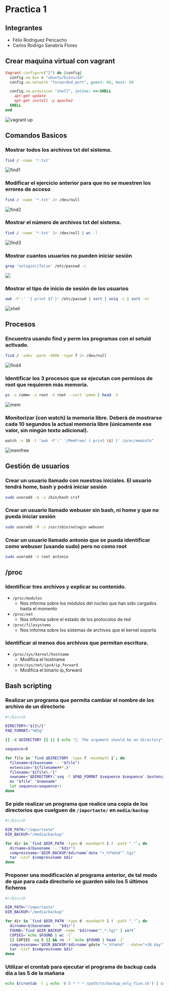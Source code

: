 # Practica 1

## Integrantes

* Félix Rodriguez Pericacho
* Carlos Rodrigo Sanabria Flores

## Crear maquina virtual con vagrant

```rb
Vagrant.configure("2") do |config|
  config.vm.box = "ubuntu/bionic64"
  config.vm.network "forwarded_port", guest: 80, host: 80

  config.vm.provision "shell", inline: <<-SHELL
    apt-get update
    apt-get install -y apache2
  SHELL
end
```

![vagrant up](screenshots/vagrant-up.png)

## Comandos Basicos

### Mostrar todos los archivos txt del sistema.

```sh
find / -name '*.txt'
```

![find1](screenshots/find1.png)

### Modificar el ejercicio anterior para que no se muestren los errores de acceso

```sh
find / -name '*.txt' 2> /dev/null
```
![find2](screenshots/find2.png)

### Mostrar el número de archivos txt del sistema.

```sh
find / -name '*.txt' 2> /dev/null | wc -l
```
![find3](screenshots/find3.png)

### Mostrar cuantos usuarios no pueden iniciar sesión

```sh
grep 'nologin\|false' /etc/passwd -c
```

![](screenshots/login.png)

### Mostrar el tipo de inicio de sesión de los usuarios

```sh
awk -F':' '{ print $7 }' /etc/passwd | sort | uniq -c | sort -nr
```
![shell](screenshots/shell.png)

## Procesos

### Encuentra usando find y perm los programas con el setuid activado.

```sh
find / -xdev -perm -4000 -type f 2> /dev/null
```

![find4](screenshots/find4.png)

### Identificar los 3 procesos que se ejecutan con permisos de root que requieren más memoria.

```sh
ps -o comm= -u root -U root --sort -pmem | head -3
```
![mem](screenshots/mem.png)

### Monitorizar (con watch) la memoria libre. Deberá de mostrarse cada 10 segundos la actual memoria libre (únicamente ese valor, sin ningún texto adicional).

```sh
watch -n 10 -t "awk -F':' '/MemFree/ { print \$2 }' /proc/meminfo"
```
![memfree](screenshots/memfree.png)

## Gestión de usuarios

### Crear un usuario llamado con nuestras iniciales. El usuario tendrá home, bash y podrá iniciar sesión

```sh
sudo useradd -m -s /bin/bash crsf
```

### Crear un usuario llamado webuser sin bash, ni home y que no pueda iniciar sesión

```sh
sudo useradd -M -s /usr/sbin/nologin webuser
```

### Crear un usuario llamado antonio que se pueda identificar como webuser (usando sudo) pero no como root

```sh
sudo useradd -G root antonio
```

## /proc

### Identificar tres archivos y explicar su contenido.

- `/proc/modules`
  - Nos informa sobre los módulos del núcleo que han sido cargados hasta el momento
- `/proc/net`
  - Nos informa sobre el estado de los protocolos de red
- `/proc/filesystems`
  - Nos informa sobre los sistemas de archivos que el kernel soporta

### Identificar al menos dos archivos que permitan escritura.

- `/proc/sys/kernel/hostname`
  - Modifica el hostname
- `/proc/sys/net/ipv4/ip_forward`
  - Modifica el binario ip_forward

## Bash scripting

### Realizar un programa que permita cambiar el nombre de los archivo de un directorio

```sh
#!/bin/sh

DIRECTORY="${1%/}"
PAD_FORMAT="%05g"

[[ -d $DIRECTORY ]] || { echo "🚨  The argument should be an directory"; exit 2; }

sequence=0

for file in `find $DIRECTORY -type f -maxdepth 1`; do
  filename=$(basename -- "$file")
  extension="${filename##*.}"
  filename="${file%.*}"
  newname="$DIRECTORY/`seq -f $PAD_FORMAT $sequence $sequence`.$extension"
  mv "$file" "$newname"
  let sequence=sequence+1
done

```

### Se pide realizar un programa que realice una copia de los directorios que cuelguen de `/importante/` en `media/backup`

```sh
#!/bin/sh

DIR_PATH="/importante"
DIR_BACKUP="/media/backup"

for dir in `find $DIR_PATH -type d -maxdepth 1 ! -path "."`; do
  dirname=$(basename -- "$dir")
  compressname="$DIR_BACKUP/$dirname`date "+_%Y%m%d"`.tgz"
  tar -czvf $compressname $dir
done
```

### Proponer una modificación al programa anterior, de tal modo de que para cada directorio se guarden sólo los 5 últimos ficheros

```sh
#!/bin/sh

DIR_PATH="/importante"
DIR_BACKUP="/media/backup"

for dir in `find $DIR_PATH -type d -maxdepth 1 ! -path "."`; do
  dirname=$(basename -- "$dir")
  FOUND=`find $DIR_BACKUP -name "$dirname""_*.tgz" | sort`
  COPIES=`echo $FOUND | wc -l`
  [[ COPIES -eq 5 ]] && rm -f `echo $FOUND | head -1`
  compressname="$DIR_BACKUP/$dirname`gdate "+_%Y%m%d" --date="+10 day"`.tgz"
  tar -czvf $compressname $dir
done

```

### Utilizar el crontab para ejecutar el programa de backup cada día a las 5 de la mañana

```sh
echo $(crontab -l ; echo '0 5 * * * /path/to/backup_only_five.sh') | crontab -
```
